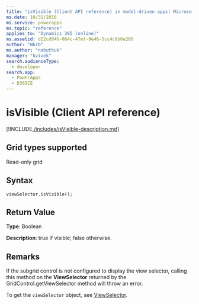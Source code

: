 ```yaml
---
title: "isVisible (Client API reference) in model-driven apps| MicrosoftDocs"
ms.date: 10/31/2018
ms.service: powerapps
ms.topic: "reference"
applies_to: "Dynamics 365 (online)"
ms.assetid: d22cd046-064c-47ef-9e46-5cc4c8b6e280
author: "Nkrb"
ms.author: "nabuthuk"
manager: "kvivek"
search.audienceType: 
  - developer
search.app: 
  - PowerApps
  - D365CE
---
```

# isVisible (Client API reference)



[!INCLUDE[./includes/isVisible-description.md](./includes/isVisible-description.md)]

## Grid types supported

Read-only grid

## Syntax

`viewSelector.isVisible();`

## Return Value

**Type**: Boolean

**Description**: true if visible; false otherwise.

## Remarks

If the subgrid control is not configured to display the view selector, calling this method on the **ViewSelector** returned by the GridControl.getViewSelector method will throw an error.

To get the `viewSelector` object, see [ViewSelector](../viewselector.md).



